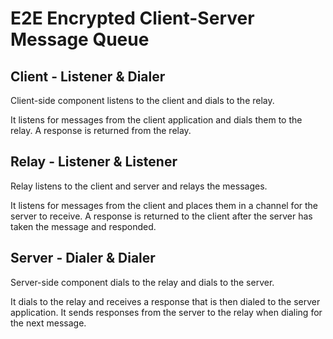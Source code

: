 # E2E Encrypted Client-Server Message Queue

## Client - Listener & Dialer

Client-side component listens to the client and dials to the relay.

It listens for messages from the client application and dials them
to the relay. A response is returned from the relay.

## Relay - Listener & Listener

Relay listens to the client and server and relays the messages.

It listens for messages from the client and places them in a channel
for the server to receive. A response is returned to the client
after the server has taken the message and responded.

## Server - Dialer & Dialer

Server-side component dials to the relay and dials to the server.

It dials to the relay and receives a response that is then dialed
to the server application. It sends responses from the server
to the relay when dialing for the next message.
